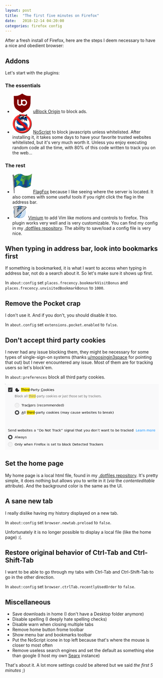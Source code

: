 ```yaml
---
layout: post
title:  "The first five minutes on Firefox"
date:   2018-12-14 04:20:00
categories: firefox config
---
```

After a fresh install of Firefox, here are the steps I deem necessary to have a nice and obedient browser:

## Addons

Let's start with the plugins:

### The essentials
* ![uBlock Origin](/img/ublockorigin.png) [uBlock Origin] to block ads.
* ![NoScript](/img/noscript.png) [NoScript] to block javascripts unless whitelisted. After installing it, it takes some days to have your favorite trusted websites whitelisted, but it's very much worth it. Unless you enjoy executing random code all the time, with 80% of this code written to track you on the web…

### The rest
* ![Flagfox](/img/flagfox.png) [FlagFox] because I like seeing where the server is located. It also comes with some useful tools if you right click the flag in the address bar.
* ![Vimium](/img/vimium.png) [Vimium] to add Vim like motions and controls to firefox. This plugin works very well and is very customizable. You can find my config in my [.dotfiles repository]. The ability to save/load a config file is very nice.

## When typing in address bar, look into bookmarks first

If something is bookmarked, it is what I want to access when typing in address bar, not do a search about it. So let's make sure it shows up first.

In `about:config` set `places.frecency.bookmarkVisitBonus` and `places.frecency.unvisitedBookmarkBonus` to `1000`.

## Remove the Pocket crap

I don't use it. And if you don't, you should disable it too.

In `about.config` set `extensions.pocket.enabled` to `false`.

## Don't accept third party cookies

I never had any issue blocking them, they might be necessary for some types of single-sign-on systems (thanks [u/moosingin3space](https://www.reddit.com/user/moosingin3space) for pointing that out) but I never encountered any issue. Most of them are for tracking users so let's block'em.

In `about:preferences` block all third party cookies.

![cookies](/img/cookies-config.png)

## Set the home page

My home page is a local html file, found in my [.dotfiles repository]. It's pretty simple, it does nothing but allows you to write in it (*via* the *contenteditable* attribute). And the background color is the same as the UI.

## A sane new tab

I really dislike having my history displayed on a new tab.

In `about:config` set `browser.newtab.preload` to `false`.

Unfortunately it is no longer possible to display a local file (like the home page) :(.

## Restore original behavior of Ctrl-Tab and Ctrl-Shift-Tab

I want to be able to go through my tabs with Ctrl-Tab and Ctrl-Shift-Tab to go in the other direction.

In `about:config` set `browser.ctrlTab.recentlyUsedOrder` to `false`.

## Miscellaneous

* Save downloads in home (I don't have a Desktop folder anymore)
* Disable spelling (I deeply hate spelling checks)
* Disable warn when closing multiple tabs
* Remove home button frome toolbar
* Show menu bar and bookmarks toolbar
* Put the NoScript icone in top left because that's where the mouse is closer to most often
* Remove useless search engines and set the default as something else than google (I host my own [Searx] instance)


That's about it. A lot more settings could be altered but we said *the first 5 minutes* ;)

[uBlock Origin]: https://addons.mozilla.org/en-US/firefox/addon/ublock-origin/ 
[NoScript]: https://addons.mozilla.org/en-US/firefox/addon/noscript/
[FlagFox]: https://addons.mozilla.org/en-US/firefox/addon/flagfox/
[Vimium]: https://addons.mozilla.org/en-US/firefox/addon/vimium-ff/
[.dotfiles repository]: https://github.com/NicolasCARPi/.dotfiles/
[Searx]: https://asciimoo.github.io/searx/

